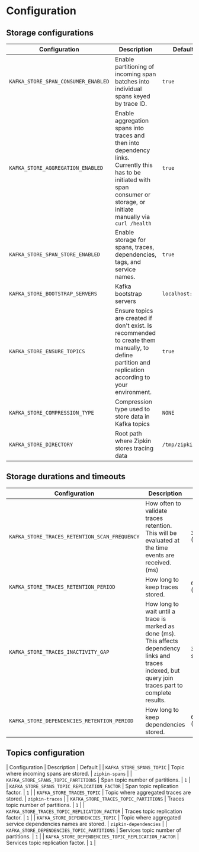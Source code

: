 # Configuration

## Storage configurations

| Configuration | Description | Default |
|---------------|-------------|---------|
| `KAFKA_STORE_SPAN_CONSUMER_ENABLED` | Enable partitioning of incoming span batches into individual spans keyed by trace ID. | `true` |
| `KAFKA_STORE_AGGREGATION_ENABLED` | Enable aggregation spans into traces and then into dependency links. Currently this has to be initiated with span consumer or storage, or initiate manually via `curl /health` | `true` |
| `KAFKA_STORE_SPAN_STORE_ENABLED` | Enable storage for spans, traces, dependencies, tags, and service names. | `true` |
| `KAFKA_STORE_BOOTSTRAP_SERVERS` | Kafka bootstrap servers | `localhost:9092` |
| `KAFKA_STORE_ENSURE_TOPICS` | Ensure topics are created if don't exist. Is recommended to create them manually, to define partition and replication according to your environment. | `true` |
| `KAFKA_STORE_COMPRESSION_TYPE` | Compression type used to store data in Kafka topics | `NONE` |
| `KAFKA_STORE_DIRECTORY` | Root path where Zipkin stores tracing data | `/tmp/zipkin` |

## Storage durations and timeouts

| Configuration | Description | Default |
|---------------|-------------|---------|
| `KAFKA_STORE_TRACES_RETENTION_SCAN_FREQUENCY` | How often to validate traces retention. This will be evaluated at the time events are received. (ms) | `3600000` (1 hour) |
| `KAFKA_STORE_TRACES_RETENTION_PERIOD` | How long to keep traces stored. | `604800000` (1 week) |
| `KAFKA_STORE_TRACES_INACTIVITY_GAP` | How long to wait until a trace is marked as done (ms). This affects dependency links and traces indexed, but query join traces part to complete results. | `30000` (30 seconds) |
| `KAFKA_STORE_DEPENDENCIES_RETENTION_PERIOD` | How long to keep dependencies stored. | `604800000` (1 week) |

## Topics configuration

| Configuration | Description | Default |
| `KAFKA_STORE_SPANS_TOPIC` | Topic where incoming spans are stored. | `zipkin-spans` |
| `KAFKA_STORE_SPANS_TOPIC_PARTITIONS` | Span topic number of partitions. | `1` |
| `KAFKA_STORE_SPANS_TOPIC_REPLICATION_FACTOR` | Span topic replication factor. | `1` |
| `KAFKA_STORE_TRACES_TOPIC` | Topic where aggregated traces are stored. | `zipkin-traces` |
| `KAFKA_STORE_TRACES_TOPIC_PARTITIONS` | Traces topic number of partitions. | `1` |
| `KAFKA_STORE_TRACES_TOPIC_REPLICATION_FACTOR` | Traces topic replication factor. | `1` |
| `KAFKA_STORE_DEPENDENCIES_TOPIC` | Topic where aggregated service dependencies names are stored. | `zipkin-dependencies` |
| `KAFKA_STORE_DEPENDENCIES_TOPIC_PARTITIONS` | Services topic number of partitions. | `1` |
| `KAFKA_STORE_DEPENDENCIES_TOPIC_REPLICATION_FACTOR` | Services topic replication factor. | `1` |


